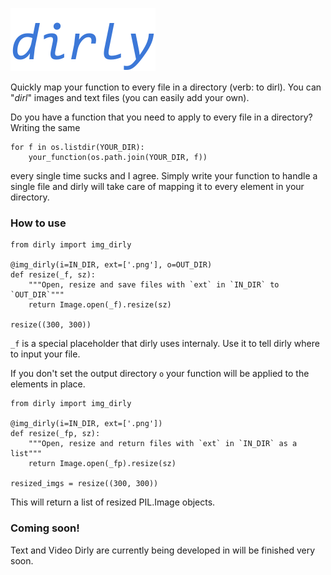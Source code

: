 !['dirly'](logo/logo.png)

Quickly map your function to every file in a directory (verb: to dirl). You can "*dirl*"
images and text files (you can easily add your own).

Do you have a function that you need to apply to every file in a directory? Writing the same

~~~
for f in os.listdir(YOUR_DIR):
    your_function(os.path.join(YOUR_DIR, f))
~~~


every single time sucks and I agree. Simply write your function to handle a single file and dirly will take care of mapping it to every element in your directory. 

### How to use

~~~
from dirly import img_dirly

@img_dirly(i=IN_DIR, ext=['.png'], o=OUT_DIR) 
def resize(_f, sz):
    """Open, resize and save files with `ext` in `IN_DIR` to `OUT_DIR`"""
    return Image.open(_f).resize(sz)

resize((300, 300))
~~~

```_f``` is a special placeholder that dirly uses internaly. Use it to tell dirly where to input your file.

If you don't set the output directory `o` your function will be applied to the elements in place. 

~~~
from dirly import img_dirly

@img_dirly(i=IN_DIR, ext=['.png']) 
def resize(_fp, sz):
    """Open, resize and return files with `ext` in `IN_DIR` as a list"""
    return Image.open(_fp).resize(sz)

resized_imgs = resize((300, 300))
~~~

This will return a list of resized PIL.Image objects.

### Coming soon!

Text and Video Dirly are currently being developed in will be finished very soon.
